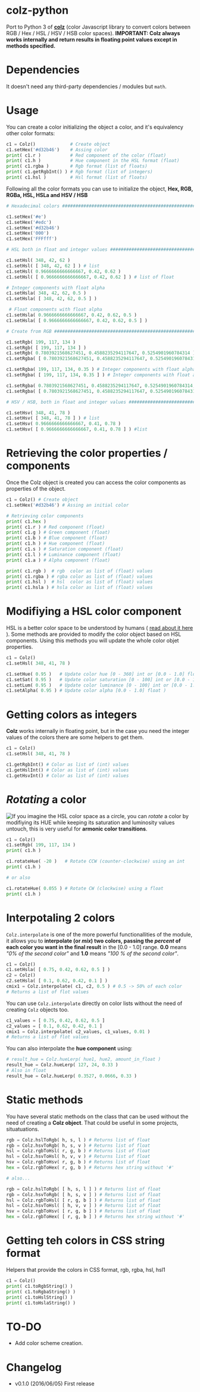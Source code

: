 # colz-python
Port to Python 3 of **[colz](https://github.com/carloscabo/colz)** (color Javascript library to convert colors between RGB / Hex / HSL / HSV / HSB color spaces). **IMPORTANT: Colz always works internally and return results in floating point values except in methods specified.**

# Dependencies
It doesn't need any third-party dependencies / modules but `math`.

# Usage
You can create a color initializing the object a color, and it's equivalency other color formats:

```python
c1 = Colz()             # Create object
c1.setHex('#d32b46')    # Assing color
print( c1.r )           # Red component of the color (float)
print( c1.h )           # Hue component in the HSL format (float)
print( c1.rgba )        # Rgb format (list of floats)
print( c1.getRgbInt() ) # Rgb format (list of integers)
print( c1.hsl )         # Hsl format (list of floats)
```

Following all the color formats you can use to initialize the object, **Hex, RGB, RGBa, HSL, HSLa and HSV / HSB**

```python
# Hexadecimal colors ###########################################################

c1.setHex('#e')
c1.setHex('#edc')
c1.setHex('#d32b46')
c1.setHex('000')
c1.setHex('FFFfff')

# HSL both in float and integer values #########################################

c1.setHsl( 348, 42, 62 )
c1.setHsl( [ 348, 42, 62 ] ) # list
c1.setHsl( 0.9666666666666667, 0.42, 0.62 )
c1.setHsl( [ 0.9666666666666667, 0.42, 0.62 ] ) # list of float

# Integer components with float alpha
c1.setHsla( 348, 42, 62, 0.5 )
c1.setHsla( [ 348, 42, 62, 0.5 ] )

 # Float components with float alpha
c1.setHsla( 0.9666666666666667, 0.42, 0.62, 0.5 )
c1.setHsla( [ 0.9666666666666667, 0.42, 0.62, 0.5 ] )

# Create from RGB ##############################################################

c1.setRgb( 199, 117, 134 )
c1.setRgb( [ 199, 117, 134 ] )
c1.setRgb( 0.7803921568627451, 0.4588235294117647, 0.5254901960784314 )
c1.setRgba( [ 0.7803921568627451, 0.4588235294117647, 0.5254901960784314 ] )

c1.setRgba( 199, 117, 134, 0.35 ) # Integer components with float alpha
c1.setRgba( [ 199, 117, 134, 0.35 ] ) # Integer components with float alpha

c1.setRgba( 0.7803921568627451, 0.4588235294117647, 0.5254901960784314, 0.35 )
c1.setRgba( [ 0.7803921568627451, 0.4588235294117647, 0.5254901960784314, 0.35 ] )

# HSV / HSB, both in float and integer values ##################################

c1.setHsv( 348, 41, 78 )
c1.setHsv( [ 348, 41, 78 ] ) # list
c1.setHsv( 0.9666666666666667, 0.41, 0.78 )
c1.setHsv( [ 0.9666666666666667, 0.41, 0.78 ] ) #list
```

# Retrieving the color properties / components
Once the Colz object is created you can access the color components as properties of the object.

```python
c1 = Colz() # Create object
c1.setHex('#d32b46') # Assing an initial color

# Retrieving color components
print( c1.hex )
print( c1.r ) # Red component (float)
print( c1.g ) # Green component (float)
print( c1.b ) # Blue component (float)
print( c1.h ) # Hue component (float)
print( c1.s ) # Saturation component (float)
print( c1.l ) # Luminance component (float)
print( c1.a ) # Alpha component (float)

print( c1.rgb )  # rgb  color as list of (float) values
print( c1.rgba ) # rgba color as list of (float) values
print( c1.hsl )  # hsl  color as list of (float) values
print( c1.hsla ) # hsla color as list of (float) values
```

# Modifiying a HSL color component
HSL is a better color space to be understood by humans ( [read about it here](https://en.wikipedia.org/wiki/HSL_and_HSV) ). Some methods are provided to modify the color object based on HSL components. Using this methods you will update the whole color objet properties.

```python
c1 = Colz()
c1.setHsl( 348, 41, 78 )

c1.setHue( 0.95 )   # Update color hue [0 - 360] int or [0.0 - 1.0] float )
c1.setSat( 0.95 )   # Update color saturation [0 - 100] int or [0.0 - 1.0] float )
c1.setLum( 0.95 )   # Update color luminance [0 - 100] int or [0.0 - 1.0] float )
c1.setAlpha( 0.95 ) # Update color alpha [0.0 - 1.0] float )
```

# Getting colors as integers
**Colz** works internally in floating point, but in the case you need the integer values of the colors there are some helpers to get them.

```python
c1 = Colz()
c1.setHsl( 348, 41, 78 )

c1.getRgbInt() # Color as list of (int) values
c1.getHslInt() # Color as list of (int) values
c1.getHsvInt() # Color as list of (int) values
```

# _Rotating_ a color
<img src="img/hue_wheel.jpg" style="float:left">If you imagine the HSL color space as a circle, you can _rotate_ a color by modifiying its HUE while keeping its saturation and luminosity values untouch, this is very useful for **armonic color transitions**.

```python
c1 = Colz()
c1.setRgb( 199, 117, 134 )
print( c1.h )

c1.rotateHue( -20 )   # Rotate CCW (counter-clockwise) using an int
print( c1.h )

# or also

c1.rotateHue( 0.055 ) # Rotate CW (clockwise) using a float
print( c1.h )
```

# Interpotaling 2 colors
`Colz.interpolate` is one of the more powerful functionallities of the module, it allows you to **interpolate (or _mix_) two colors, passing the _percent_ of each color you want in the final result** in the [0.0 - 1.0] range. **0.0** means _"0% of the second color"_ and **1.0** means _"100 % of the second color"_.

```python
c1 = Colz()
c1.setHsla( [ 0.75, 0.42, 0.62, 0.5 ] )
c2 = Colz()
c2.setHsla( [ 0.1, 0.62, 0.42, 0.1 ] )
cmix1 = Colz.interpolate( c1, c2, 0.5 ) # 0.5 -> 50% of each color
# Returns a list of flot values
```

You can use `Colz.interpolate` directly on color lists without the need of creating `Colz` objects too.

```python
c1_values = [ 0.75, 0.42, 0.62, 0.5 ]
c2_values = [ 0.1, 0.62, 0.42, 0.1 ]
cmix1 = Colz.interpolate( c2_values, c1_values, 0.01 )
# Returns a list of flot values
```

You can also interpolate the **hue component** using:

```python
# result_hue = Colz.hueLerp( hue1, hue2, amount_in_float )
result_hue = Colz.hueLerp( 127, 24, 0.33 )
# Also in float
result_hue = Colz.hueLerp( 0.3527, 0.0666, 0.33 )
```

# Static methods
You have several static methods on the class that can be used without the need of creating a **Colz object**. That could be useful in some projects, situatuations.

```python
rgb = Colz.hslToRgb( h, s, l ) # Returns list of float
rgb = Colz.hsvToRgb( h, s, v ) # Returns list of float
hsl = Colz.rgbToHsl( r, g, b ) # Returns list of float
hsl = Colz.hsvToHsl( h, v, v ) # Returns list of float
hsv = Colz.rgbToHsv( r, g, b ) # Returns list of float
hex = Colz.rgbToHex( r, g, b ) # Returns hex string without '#'

# also...

rgb = Colz.hslToRgb( [ h, s, l ] ) # Returns list of float
rgb = Colz.hsvToRgb( [ h, s, v ] ) # Returns list of float
hsl = Colz.rgbToHsl( [ r, g, b ] ) # Returns list of float
hsl = Colz.hsvToHsl( [ h, v, v ] ) # Returns list of float
hsv = Colz.rgbToHsv( [ r, g, b ] ) # Returns list of float
hex = Colz.rgbToHex( [ r, g, b ] ) # Returns hex string without '#'
```

# Getting teh colors in CSS string format
Helpers that provide the colors in CSS format, rgb, rgba, hsl, hsl1
```python
c1 = Colz()
print( c1.toRgbString() )
print( c1.toRgbaString() )
print( c1.toHslString() )
print( c1.toHslaString() )
```

# TO-DO
* Add color scheme creation.

# Changelog
* v0.1.0 (2016/06/05) First release
